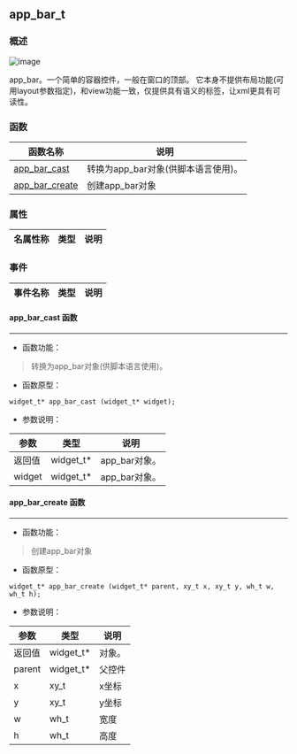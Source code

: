 ## app\_bar\_t
### 概述
![image](images/app_bar_t_0.png)

 app_bar。一个简单的容器控件，一般在窗口的顶部。
 它本身不提供布局功能(可用layout参数指定)，和view功能一致，仅提供具有语义的标签，让xml更具有可读性。
### 函数
<p id="app_bar_t_methods">

| 函数名称 | 说明 | 
| -------- | ------------ | 
| <a href="#app_bar_t_app_bar_cast">app\_bar\_cast</a> | 转换为app_bar对象(供脚本语言使用)。 |
| <a href="#app_bar_t_app_bar_create">app\_bar\_create</a> | 创建app_bar对象 |
### 属性
<p id="app_bar_t_properties">

| 名属性称 | 类型 | 说明 | 
| -------- | ----- | ------------ | 
### 事件
<p id="app_bar_t_events">

| 事件名称 | 类型  | 说明 | 
| -------- | ----- | ------- | 
#### app\_bar\_cast 函数
-----------------------

* 函数功能：

> <p id="app_bar_t_app_bar_cast"> 转换为app_bar对象(供脚本语言使用)。



* 函数原型：

```
widget_t* app_bar_cast (widget_t* widget);
```

* 参数说明：

| 参数 | 类型 | 说明 |
| -------- | ----- | --------- |
| 返回值 | widget\_t* | app\_bar对象。 |
| widget | widget\_t* | app\_bar对象。 |
#### app\_bar\_create 函数
-----------------------

* 函数功能：

> <p id="app_bar_t_app_bar_create"> 创建app_bar对象



* 函数原型：

```
widget_t* app_bar_create (widget_t* parent, xy_t x, xy_t y, wh_t w, wh_t h);
```

* 参数说明：

| 参数 | 类型 | 说明 |
| -------- | ----- | --------- |
| 返回值 | widget\_t* | 对象。 |
| parent | widget\_t* | 父控件 |
| x | xy\_t | x坐标 |
| y | xy\_t | y坐标 |
| w | wh\_t | 宽度 |
| h | wh\_t | 高度 |
